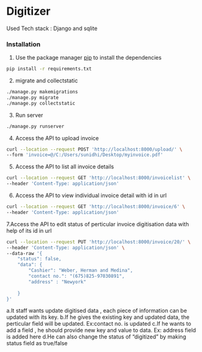 # Digitizer

Used Tech stack : Django and sqlite

### Installation
1. Use the package manager [pip](https://pip.pypa.io/en/stable/) to install the dependencies
```bash
pip install -r requirements.txt
```

2. migrate and collectstatic
```bash
./manage.py makemigrations
./manage.py migrate
./manage.py collectstatic
```

3. Run server
```bash
./manage.py runserver
```

4. Access the API to upload invoice
```bash
curl --location --request POST 'http://localhost:8000/upload/' \
--form 'invoice=@/C:/Users/sunidhi/Desktop/myinvoice.pdf'
```
5. Access the API to list all invoice details 
```bash
curl --location --request GET 'http://localhost:8000/invoicelist' \
--header 'Content-Type: application/json'
```
6. Access the API to view individual invoice detail with id in url
```bash
curl --location --request GET 'http://localhost:8000/invoice/6' \
--header 'Content-Type: application/json'
```
7.Access the API to edit status of perticular invoice digitisation data with help of its id in url
```bash
curl --location --request PUT 'http://localhost:8000/invoice/20/' \
--header 'Content-Type: application/json' \
--data-raw '{
    "status": false,
    "data": {
        "Cashier": "Weber, Herman and Medina",
        "contact no.": "(675)825-97030891",
        "address" : "Newyork"
    
    }
}'
```

a.It staff wants update digitised data , each piece of information can be updated with its key.
b.If he gives the existing key and updated data, the perticular field will be updated. Ex:contact no. is updated
c.If he wants to add a field , he should provide new key and value to data. Ex: address field is added here
d.He can also change the status of “digitized” by making status field as true/false

